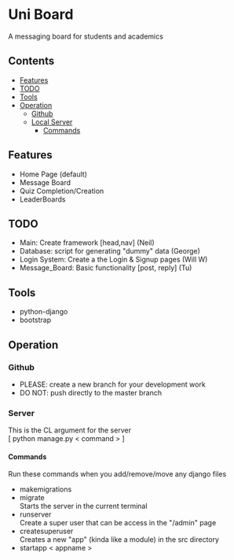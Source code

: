 # Uni Board  

A messaging board for students and academics
## Contents  
 - [Features](#Features)
 - [TODO](#TODO)
 - [Tools](#Tools)
 - [Operation](#Operation)
   - [Github](##Github)
   - [Local Server](##Server)
     - [Commands](###Commands) 

## Features
 - Home Page (default)
 - Message Board
 - Quiz Completion/Creation
 - LeaderBoards

## TODO
- Main: Create framework [head,nav] (Neil) 
- Database: script for generating "dummy" data (George)
- Login System: Create a the Login & Signup pages (Will W)
- Message_Board: Basic functionality [post, reply] (Tu)

## Tools    
 - python-django
 - bootstrap  

## Operation  
### Github  
 - PLEASE: create a new branch for your development work  
 - DO NOT: push directly to the master branch  
### Server  
This is the CL argument for the server  
[ python manage.py < command > ] 
#### Commands
Run these commands when you add/remove/move any django files
 - makemigrations  
 - migrate    
Starts the server in the current terminal
 - runserver    
Create a super user that can be access in the "/admin" page
 - createsuperuser    
 Creates a new "app" (kinda like a module) in the src directory
 - startapp < appname >    

